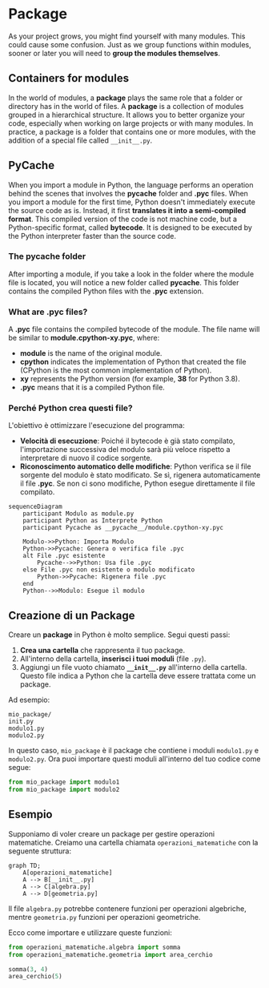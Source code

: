 # Package
<ImageComponent 
  src="/CodeInMind/package.png" 
  alt="Description of the image" 
  :width="200" 
/>

As your project grows, you might find yourself with many modules. This could cause some confusion. 
Just as we group functions within modules, sooner or later you will need to **group the modules themselves**.

## Containers for modules
In the world of modules, a **package** plays the same role that a folder or directory has in the world of files.
A **package** is a collection of modules grouped in a hierarchical structure. It allows you to better organize your code, especially when working on large projects or with many modules. In practice, a package is a folder that contains one or more modules, with the addition of a special file called `__init__.py`.

## PyCache
When you import a module in Python, the language performs an operation behind the scenes that involves the **__pycache__** folder and **.pyc** files.
When you import a module for the first time, Python doesn't immediately execute the source code as is. Instead, it first **translates it into a semi-compiled format**.
This compiled version of the code is not machine code, but a Python-specific format, called **bytecode**. It is designed to be executed by the Python interpreter faster than the source code.
### The __pycache__ folder
After importing a module, if you take a look in the folder where the module file is located, you will notice a new folder called **__pycache__**. This folder contains the compiled Python files with the **.pyc** extension.
### What are .pyc files?
A **.pyc** file contains the compiled bytecode of the module. The file name will be similar to **module.cpython-xy.pyc**, where:
- **module** is the name of the original module.
- **cpython** indicates the implementation of Python that created the file (CPython is the most common implementation of Python).
- **xy** represents the Python version (for example, **38** for Python 3.8).
- **.pyc** means that it is a compiled Python file.

### Perché Python crea questi file?

L'obiettivo è ottimizzare l'esecuzione del programma:
- **Velocità di esecuzione**: Poiché il bytecode è già stato compilato, l'importazione successiva del modulo sarà più veloce rispetto a interpretare di nuovo il codice sorgente.
- **Riconoscimento automatico delle modifiche**: Python verifica se il file sorgente del modulo è stato modificato. Se sì, rigenera automaticamente il file **.pyc**. Se non ci sono modifiche, Python esegue direttamente il file compilato.

```mermaid
sequenceDiagram
    participant Modulo as module.py
    participant Python as Interprete Python
    participant Pycache as __pycache__/module.cpython-xy.pyc
    
    Modulo->>Python: Importa Modulo
    Python->>Pycache: Genera o verifica file .pyc
    alt File .pyc esistente
        Pycache-->>Python: Usa file .pyc
    else File .pyc non esistente o modulo modificato
        Python->>Pycache: Rigenera file .pyc
    end
    Python-->>Modulo: Esegue il modulo
```

## Creazione di un Package

Creare un **package** in Python è molto semplice. Segui questi passi:

1. **Crea una cartella** che rappresenta il tuo package.
2. All'interno della cartella, **inserisci i tuoi moduli** (file `.py`).
3. Aggiungi un file vuoto chiamato **`__init__.py`** all'interno della cartella. Questo file indica a Python che la cartella deve essere trattata come un package.

Ad esempio:

```
mio_package/
init.py
modulo1.py
modulo2.py
```

In questo caso, `mio_package` è il package che contiene i moduli `modulo1.py` e `modulo2.py`. Ora puoi importare questi moduli all'interno del tuo codice come segue:

```python
from mio_package import modulo1
from mio_package import modulo2
```

## Esempio

Supponiamo di voler creare un package per gestire operazioni matematiche. Creiamo una cartella chiamata `operazioni_matematiche` con la seguente struttura:

``` mermaid
graph TD;
    A[operazioni_matematiche] 
    A --> B[__init__.py]
    A --> C[algebra.py]
    A --> D[geometria.py]
```

Il file `algebra.py` potrebbe contenere funzioni per operazioni algebriche, mentre `geometria.py` funzioni per operazioni geometriche. 

Ecco come importare e utilizzare queste funzioni:

```python
from operazioni_matematiche.algebra import somma
from operazioni_matematiche.geometria import area_cerchio

somma(3, 4)
area_cerchio(5)
```